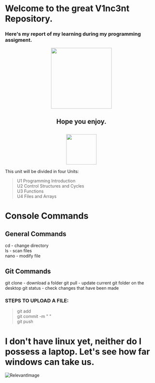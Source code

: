 # Welcome to the great V1nc3nt Repository.
### Here's my report of my learning during my **programming assigment**.  


<p align="center">
    <img height="200" src="https://upload.wikimedia.org/wikipedia/commons/thumb/1/18/ISO_C%2B%2B_Logo.svg/1200px-ISO_C%2B%2B_Logo.svg.png">

<h2 align="center"> 
Hope you enjoy.

##
<p align="center">
    <img height="100" src="https://gifer.com/en/TxLD">

This unit will be divided in four Units:
> U1 Programming Introduction  
> U2 Control Structures and Cycles  
> U3 Functions  
> U4 Files and Arrays  


# Console Commands
## General Commands  
cd - change directory  
ls - scan files  
nano - modify file  

## Git Commands
git clone - download a folder
git pull - update current git folder on the desktop
git status - check changes that have been made
### STEPS TO UPLOAD A FILE:  
>git add  
git commit -m " "  
git push  


# I don't have linux yet, neither do I possess a laptop. Let's see how far windows can take us.

![RelevantImage](https://www.emaratalyoum.com/polopoly_fs/1.1410304.1602783749!/image/image.jpg)
